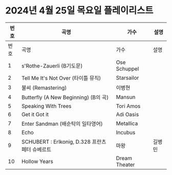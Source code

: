 # 2024년 4월 25일 목요일 플레이리스트

| 번호 | 곡명 | 가수 | 설명 |
|------|------|------|------|
| 번호 | 곡명 | 가수 | 설명 |
| 1 | s'Rothe-Zauerli (B기도문) | Ose Schuppel |  |
| 2 | Tell Me It's Not Over (타이틀 뮤직) | Starsailor |  |
| 3 | 불씨 (Remastering) | 이병현 |  |
| 4 | Butterfly (A New Beginning) (B의 곡) | Mansun |  |
| 5 | Speaking With Trees | Tori Amos |  |
| 6 | Get it Got it | Adi Oasis |  |
| 7 | Enter Sandman (배순탁의 일타영어) | Metallica |  |
| 8 | Echo | Incubus |  |
| 9 | SCHUBERT : Erlkonig, D.328 프란츠 페터 슈베르트 | 마왕 | 길병민 |  |
| 10 | Hollow Years | Dream Theater |  |
